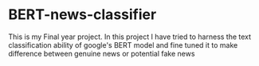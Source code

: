 # BERT-news-classifier
This is my Final year project. In this project I have tried to harness the text classification ability of google's BERT model and fine tuned it to make difference between genuine news or potential fake news
